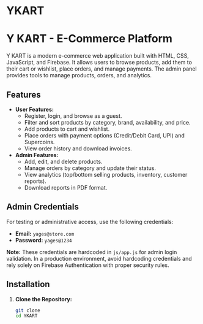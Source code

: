 # YKART

# Y KART - E-Commerce Platform

Y KART is a modern e-commerce web application built with HTML, CSS, JavaScript, and Firebase. It allows users to browse products, add them to their cart or wishlist, place orders, and manage payments. The admin panel provides tools to manage products, orders, and analytics.

## Features
- **User Features:**
  - Register, login, and browse as a guest.
  - Filter and sort products by category, brand, availability, and price.
  - Add products to cart and wishlist.
  - Place orders with payment options (Credit/Debit Card, UPI) and Supercoins.
  - View order history and download invoices.
- **Admin Features:**
  - Add, edit, and delete products.
  - Manage orders by category and update their status.
  - View analytics (top/bottom selling products, inventory, customer reports).
  - Download reports in PDF format.

## Admin Credentials
For testing or administrative access, use the following credentials:
- **Email:** `yages@store.com`
- **Password:** `yages@1234`

**Note:** These credentials are hardcoded in `js/app.js` for admin login validation. In a production environment, avoid hardcoding credentials and rely solely on Firebase Authentication with proper security rules.



## Installation
1. **Clone the Repository:**
   ```bash
   git clone 
   cd YKART
